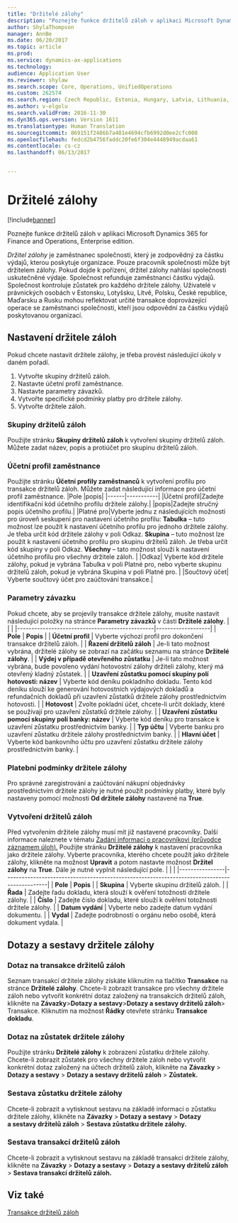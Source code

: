 ```yaml
---
title: "Držitelé zálohy"
description: "Poznejte funkce držitelů záloh v aplikaci Microsoft Dynamics 365 for Finance and Operations, Enterprise edition."
author: ShylaThompson
manager: AnnBe
ms.date: 06/20/2017
ms.topic: article
ms.prod: 
ms.service: dynamics-ax-applications
ms.technology: 
audience: Application User
ms.reviewer: shylaw
ms.search.scope: Core, Operations, UnifiedOperations
ms.custom: 262574
ms.search.region: Czech Republic, Estonia, Hungary, Latvia, Lithuania, Poland, Russia
ms.author: v-elgolu
ms.search.validFrom: 2016-11-30
ms.dyn365.ops.version: Version 1611
ms.translationtype: Human Translation
ms.sourcegitcommit: 869151f2486b7a481e4694cfb6992d0ee2cfc008
ms.openlocfilehash: fedcd2b4756faddc20fe6f304e4448949acdaa61
ms.contentlocale: cs-cz
ms.lasthandoff: 06/13/2017


---
```


# <a name="advance-holders"></a>Držitelé zálohy

[!include[banner](../includes/banner.md)]


Poznejte funkce držitelů záloh v aplikaci Microsoft Dynamics 365 for Finance and Operations, Enterprise edition.

*Držitel zálohy* je zaměstnanec společnosti, který je zodpovědný za částku výdajů, kterou poskytuje organizace. Pouze pracovník společnosti může být držitelem zálohy. Pokud dojde k pořízení, držitel zálohy nahlásí společnosti uskutečněné výdaje. Společnost refunduje zaměstnanci částku výdajů. Společnost kontroluje zůstatek pro každého držitele zálohy. Uživatelé v právnických osobách v Estonsku, Lotyšsku, Litvě, Polsku, České republice, Maďarsku a Rusku mohou reflektovat určité transakce doprovázející operace se zaměstnanci společnosti, kteří jsou odpovědní za částku výdajů poskytovanou organizací.

## <a name="set-up-an-advance-holder"></a>Nastavení držitele záloh
Pokud chcete nastavit držitele zálohy, je třeba provést následující úkoly v daném pořadí.
1.  Vytvořte skupiny držitelů záloh.
2.  Nastavte účetní profil zaměstnance.
3.  Nastavte parametry závazků.
4.  Vytvořte specifické podmínky platby pro držitele zálohy.
5.  Vytvořte držitele záloh.

### <a name="advance-holder-groups"></a>Skupiny držitelů záloh

Použijte stránku **Skupiny držitelů záloh** k vytvoření skupiny držitelů záloh. Můžete zadat název, popis a protiúčet pro skupinu držitelů záloh.
### <a name="employee-posting-profile"></a>Účetní profil zaměstnance

Použijte stránku **Účetní profily zaměstnanců** k vytvoření profilu pro transakce držitelů záloh. Můžete zadat následující informace pro účetní profil zaměstnance.
|Pole |popis|
|------|-----------|
|Účetní profil|Zadejte identifikační kód účetního profilu držitele zálohy.|
|popis|Zadejte stručný popis účetního profilu.|
|Platné pro|Vyberte jednu z následujících možností pro úroveň seskupení pro nastavení účetního profilu: 
**Tabulka** – tuto možnost lze použít k nastavení účetního profilu pro jednoho držitele zálohy. Je třeba určit kód držitele zálohy v poli Odkaz.
**Skupina** – tuto možnost lze použít k nastavení účetního profilu pro skupinu držitelů záloh. Je třeba určit kód skupiny v poli Odkaz.
**Všechny** – tato možnost slouží k nastavení účetního profilu pro všechny držitele záloh. | |Odkaz| Vyberte kód držitele zálohy, pokud je vybrána Tabulka v poli Platné pro, nebo vyberte skupinu držitelů záloh, pokud je vybrána Skupina v poli Platné pro. | |Součtový účet| Vyberte součtový účet pro zaúčtování transakce.|



### <a name="account-payable-parameters"></a>Parametry závazku

Pokud chcete, aby se projevily transakce držitele zálohy, musíte nastavit následující položky na stránce **Parametry závazků** v části **Držitelé zálohy**.
|                                                |                   |
|------------------------------------------------|-------------------|
|  **Pole**                                     | **Popis**                                                                                                                                                                  |
| **Účetní profil**                            | Vyberte výchozí profil pro dokončení transakce držitelů záloh.                                                                                                         |
| **Řazení držitelů záloh**                     | Je-li tato možnost vybrána, držitelé zálohy se zobrazí na začátku seznamu na stránce **Držitelé zálohy**.                                                                     |
| **Výdej v případě otevřeného zůstatku**                 | Je-li tato možnost vybrána, bude povoleno vydání hotovostní zálohy držiteli zálohy, který má otevřený kladný zůstatek.                                                                      |
| **Uzavření zůstatku pomocí skupiny polí hotovosti: název** | Vyberte kód deníku pokladního dokladu. Tento kód deníku slouží ke generování hotovostních výdajových dokladů a refundačních dokladů při uzavření zůstatků držitele zálohy prostřednictvím hotovosti. |
| **Hotovost**                                       | Zvolte pokladní účet, chcete-li určit doklady, které se používají pro uzavření zůstatků držitele zálohy.                                                                 |
| **Uzavření zůstatku pomocí skupiny polí banky: název** | Vyberte kód deníku pro transakce k uzavření zůstatku prostřednictvím banky.                                                                                                   |
| **Typ účtu**                               | Vyberte banku pro uzavření zůstatku držitele zálohy prostřednictvím banky.                                                                                                        |
| **Hlavní účet**                               | Vyberte kód bankovního účtu pro uzavření zůstatku držitele zálohy prostřednictvím banky.                                                                                           |

### <a name="terms-of-payment-for-advance-holder"></a>Platební podmínky držitele zálohy

Pro správné zaregistrování a zaúčtování nákupní objednávky prostřednictvím držitele zálohy je nutné použít podmínky platby, které byly nastaveny pomocí možnosti **Od držitele zálohy** nastavené na **True**.
### <a name="create-an-advance-holder-creation"></a>Vytvoření držitelů záloh

Před vytvořením držitele zálohy musí mít již nastavené pracovníky. Další informace naleznete v tématu [Zadání informací o pracovníkovi (průvodce záznamem úloh).](http://ax.help.dynamics.com/en/wiki/enter-worker-information/) Použijte stránku **Držitelé zálohy** k nastavení pracovníka jako držitele zálohy. Vyberte pracovníka, kterého chcete použít jako držitele zálohy, klikněte na možnost **Upravit** a potom nastavte možnost **Držitel zálohy** na **True**. Dále je nutné vyplnit následující pole.
|                |                                                                                             |
|----------------|---------------------------------------------------------------------------------------------|
| **Pole**      | **Popis**                                                                             |
| **Skupina**      | Vyberte skupinu držitelů záloh.                                                             |
| **Řada**     | Zadejte řadu dokladu, která slouží k ověření totožnosti držitele zálohy. |
| **Číslo**     | Zadejte číslo dokladu, které slouží k ověření totožnosti držitele zálohy. |
| **Datum vydání** | Vyberte nebo zadejte datum vydání dokumentu.                                                    |
| **Vydal**  | Zadejte podrobnosti o orgánu nebo osobě, která dokument vydala.                       |

## <a name="advance-holder-inquiries-and-reports"></a>Dotazy a sestavy držitele zálohy
### <a name="advance-holder-transactions-inquiry"></a>Dotaz na transakce držitelů záloh

Seznam transakcí držitele zálohy získáte kliknutím na tlačítko **Transakce** na stránce **Držitelé zálohy**. Chcete-li zobrazit transakce pro všechny držitele záloh nebo vytvořit konkrétní dotaz založený na transakcích držitelů záloh, klikněte na **Závazky**&gt;**Dotazy a sestavy**&gt;**Dotazy a sestavy držitelů záloh**&gt; Transakce. Kliknutím na možnost **Řádky** otevřete stránku **Transakce dokladu**.
### <a name="advance-holder-balance-inquiry"></a>Dotaz na zůstatek držitele zálohy

Použijte stránku **Držitelé zálohy** k zobrazení zůstatku držitele zálohy. Chcete-li zobrazit zůstatek pro všechny držitele záloh nebo vytvořit konkrétní dotaz založený na účtech držitelů záloh, klikněte na **Závazky** &gt; **Dotazy a sestavy** &gt; **Dotazy a sestavy držitelů záloh** &gt; **Zůstatek.**
### <a name="advance-holder-balance-report"></a>Sestava zůstatku držitele zálohy

Chcete-li zobrazit a vytisknout sestavu na základě informací o zůstatku držitele zálohy, klikněte na **Závazky** &gt; **Dotazy a sestavy** &gt; **Dotazy a sestavy držitelů záloh** &gt; **Sestava zůstatku držitele zálohy.**
### <a name="advance-holder-transactions-report"></a>Sestava transakcí držitelů záloh

Chcete-li zobrazit a vytisknout sestavu na základě transakcí držitele zálohy, klikněte na **Závazky** &gt; **Dotazy a sestavy** &gt; **Dotazy a sestavy držitelů záloh** &gt; **Sestava transakcí držitelů záloh.**



<a name="see-also"></a>Viz také
--------

[Transakce držitelů záloh](emea-advance-holders-transactions.md)




